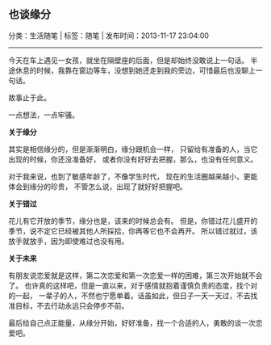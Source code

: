 ## 也谈缘分

分类：生活随笔 | 标签：随笔 | 发布时间：2013-11-17 23:04:00

___

今天在车上遇见一女孩，就坐在隔壁座的后面，但是却始终没敢说上一句话。
半途休息的时候，我靠在窗边等车，没想到她还走到我的旁边，可惜最后也没聊上一句话。

故事止于此。

一点想法，一点牢骚。

**关于缘分**

其实是相信缘分的，但是渐渐明白，缘分跟机会一样，
只留给有准备的人，当它出现的时候，你还没准备好，
或者你没有好好去把握，那么，也没有任何意义。

对于我来说，也到了敏感年龄了，不像学生时代，
现在的生活圈越来越小，更能体会到缘分的珍贵，
不管怎么说，出现了就好好把握吧。

**关于错过**

花儿有它开放的季节，缘分也是，该来的时候总会有。
但是，你错过花儿盛开的季节，说不定它已经被其他人所採拾，你再等它也不会再开。
所以错过就过，该放手就放手，因为即使难过也没有用。

**关于未来**

有朋友说恋爱就是这样，第二次恋爱和第一次恋爱一样的困难，第三次开始就不会了。
也许真的这样吧，但是一直以来，对于感情就抱着谨慎负责的态度，找个对的一起，
一辈子的人，不然也宁愿单着。话虽如此，但日子一天一天过，不去找准目标，不去行动永远只会停步不前。

最后给自己点正能量，从缘分开始，好好准备，找一个合适的人，勇敢的谈一次恋爱吧。